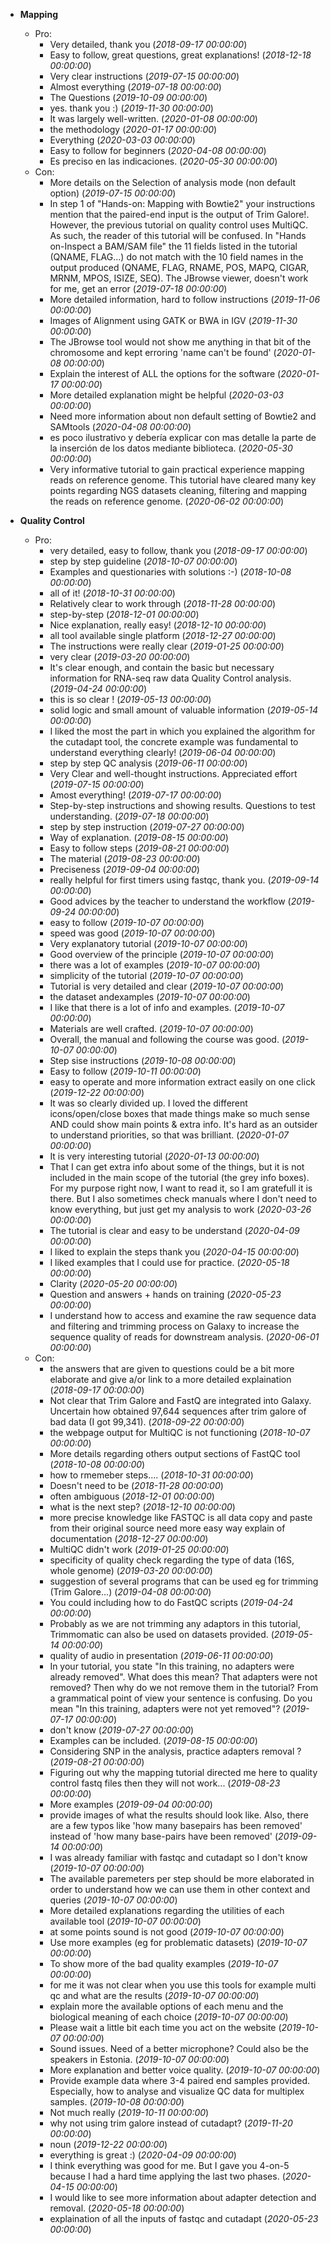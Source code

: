 - **Mapping**
  - Pro:
    - Very detailed, thank you (*2018-09-17 00:00:00*)
    - Easy to follow, great questions, great explanations! (*2018-12-18 00:00:00*)
    - Very clear instructions  (*2019-07-15 00:00:00*)
    - Almost everything (*2019-07-18 00:00:00*)
    - The Questions (*2019-10-09 00:00:00*)
    - yes. thank you :) (*2019-11-30 00:00:00*)
    - It was largely well-written. (*2020-01-08 00:00:00*)
    - the methodology (*2020-01-17 00:00:00*)
    - Everything (*2020-03-03 00:00:00*)
    - Easy to follow for beginners (*2020-04-08 00:00:00*)
    - Es  preciso en las indicaciones.  (*2020-05-30 00:00:00*)
  - Con:
    - More details on the Selection of analysis mode (non default option) (*2019-07-15 00:00:00*)
    - In step 1 of "Hands-on: Mapping with Bowtie2" your instructions mention that the paired-end input is the output of Trim Galore!. However, the previous tutorial on quality control uses MultiQC. As such, the reader of this tutorial will be confused.  In "Hands on-Inspect a BAM/SAM file" the 11 fields listed in the tutorial (QNAME, FLAG...) do not match with the 10 field names in the output produced (QNAME, FLAG, RNAME, POS, MAPQ, CIGAR, MRNM, MPOS, ISIZE, SEQ). The JBrowse viewer, doesn't work for me, get an error (*2019-07-18 00:00:00*)
    - More detailed information, hard to follow instructions (*2019-11-06 00:00:00*)
    - Images of Alignment using GATK or BWA in IGV (*2019-11-30 00:00:00*)
    - The JBrowse tool would not show me anything in that bit of the chromosome and kept erroring 'name can't be found' (*2020-01-08 00:00:00*)
    - Explain the interest of ALL the options for the software  (*2020-01-17 00:00:00*)
    - More detailed explanation might be helpful (*2020-03-03 00:00:00*)
    - Need more information about non default setting of Bowtie2 and SAMtools (*2020-04-08 00:00:00*)
    - es poco ilustrativo y debería explicar con mas detalle la parte de la inserción de los datos mediante biblioteca. (*2020-05-30 00:00:00*)
    - Very informative tutorial to gain practical experience mapping reads on reference genome. This tutorial have cleared many key points regarding NGS datasets cleaning, filtering and mapping the reads on reference genome.  (*2020-06-02 00:00:00*)

- **Quality Control**
  - Pro:
    - very detailed, easy to follow, thank you (*2018-09-17 00:00:00*)
    - step by step guideline (*2018-10-07 00:00:00*)
    - Examples and questionaries with solutions :-) (*2018-10-08 00:00:00*)
    - all of it! (*2018-10-31 00:00:00*)
    - Relatively clear to work through (*2018-11-28 00:00:00*)
    - step-by-step (*2018-12-01 00:00:00*)
    - Nice explanation, really easy! (*2018-12-10 00:00:00*)
    - all tool available single platform   (*2018-12-27 00:00:00*)
    - The instructions were really clear (*2019-01-25 00:00:00*)
    - very clear (*2019-03-20 00:00:00*)
    - It's clear enough, and contain the basic but necessary information for RNA-seq raw data Quality Control analysis. (*2019-04-24 00:00:00*)
    - this is so clear !  (*2019-05-13 00:00:00*)
    - solid logic and small amount of valuable information (*2019-05-14 00:00:00*)
    - I liked the most the part in which you explained the algorithm for the cutadapt tool, the concrete example was fundamental to understand everything clearly! (*2019-06-04 00:00:00*)
    - step by step QC analysis (*2019-06-11 00:00:00*)
    - Very Clear and well-thought instructions. Appreciated effort  (*2019-07-15 00:00:00*)
    - Amost everything! (*2019-07-17 00:00:00*)
    - Step-by-step instructions and showing results. Questions to test understanding. (*2019-07-18 00:00:00*)
    - step by step instruction (*2019-07-27 00:00:00*)
    - Way of explanation. (*2019-08-15 00:00:00*)
    - Easy to follow steps (*2019-08-21 00:00:00*)
    - The material (*2019-08-23 00:00:00*)
    - Preciseness (*2019-09-04 00:00:00*)
    - really helpful for first timers using fastqc, thank you. (*2019-09-14 00:00:00*)
    - Good advices by the teacher to understand the workflow (*2019-09-24 00:00:00*)
    - easy to follow (*2019-10-07 00:00:00*)
    - speed was good (*2019-10-07 00:00:00*)
    - Very explanatory tutorial (*2019-10-07 00:00:00*)
    - Good overview of the principle (*2019-10-07 00:00:00*)
    - there was a lot of examples  (*2019-10-07 00:00:00*)
    - simplicity of the tutorial (*2019-10-07 00:00:00*)
    - Tutorial is very detailed and clear (*2019-10-07 00:00:00*)
    - the dataset andexamples (*2019-10-07 00:00:00*)
    - I like that there is a lot of info and examples.  (*2019-10-07 00:00:00*)
    - Materials are well crafted. (*2019-10-07 00:00:00*)
    - Overall, the manual and following the course was good. (*2019-10-07 00:00:00*)
    - Step sise instructions  (*2019-10-08 00:00:00*)
    - Easy to follow (*2019-10-11 00:00:00*)
    - easy to operate and more information extract easily on one click (*2019-12-22 00:00:00*)
    - It was so clearly divided up. I loved the different icons/open/close boxes that made things make so much sense AND could show main points & extra info. It's hard as an outsider to understand priorities, so that was brilliant. (*2020-01-07 00:00:00*)
    - It is very interesting tutorial (*2020-01-13 00:00:00*)
    - That I can get extra info about some of the things, but it is not included in the main scope of the tutorial (the grey info boxes). For my purpose right now, I want to read it, so I am gratefull it is there. But I also sometimes check manuals where I don't need to know everything, but just get my analysis to work (*2020-03-26 00:00:00*)
    - The tutorial is clear and easy to be understand (*2020-04-09 00:00:00*)
    - I liked to explain the steps thank you (*2020-04-15 00:00:00*)
    - I liked examples that I could use for practice. (*2020-05-18 00:00:00*)
    - Clarity  (*2020-05-20 00:00:00*)
    - Question and answers + hands on training (*2020-05-23 00:00:00*)
    - I understand how to access and examine the raw sequence data and filtering and trimming process on Galaxy to increase the sequence quality of reads for downstream analysis.  (*2020-06-01 00:00:00*)
  - Con:
    - the answers that are given to questions could be a bit more elaborate and give a/or link to a more detailed explaination (*2018-09-17 00:00:00*)
    - Not clear that Trim Galore and FastQ are integrated into Galaxy. Uncertain how obtained 97,644 sequences after trim galore of bad data (I got 99,341). (*2018-09-22 00:00:00*)
    - the webpage output for MultiQC is not functioning (*2018-10-07 00:00:00*)
    - More details regarding others output sections of FastQC tool (*2018-10-08 00:00:00*)
    - how to rmemeber steps.... (*2018-10-31 00:00:00*)
    - Doesn't need to be (*2018-11-28 00:00:00*)
    - often ambiguous (*2018-12-01 00:00:00*)
    - what is the next step? (*2018-12-10 00:00:00*)
    - more precise knowledge like FASTQC is all data copy and paste from their original source need more easy way explain of documentation    (*2018-12-27 00:00:00*)
    - MultiQC didn't work (*2019-01-25 00:00:00*)
    - specificity of quality check regarding the type of data (16S, whole genome) (*2019-03-20 00:00:00*)
    - suggestion of several programs that can be used eg for trimming (Trim Galore...) (*2019-04-08 00:00:00*)
    - You could including how to do FastQC scripts (*2019-04-24 00:00:00*)
    - Probably as we are not trimming any adaptors in this tutorial, Trimmomatic can also be used on datasets provided. (*2019-05-14 00:00:00*)
    - quality of audio in presentation (*2019-06-11 00:00:00*)
    - In your tutorial, you state "In this training, no adapters were already removed". What does this mean? That adapters were not removed? Then why do we not remove them in the tutorial? From a grammatical point of view your sentence is confusing. Do you mean "In this training, adapters were not yet removed"? (*2019-07-17 00:00:00*)
    - don't know (*2019-07-27 00:00:00*)
    - Examples can be included.  (*2019-08-15 00:00:00*)
    - Considering SNP in the analysis, practice adapters removal ?  (*2019-08-21 00:00:00*)
    - Figuring out why the mapping tutorial directed me here to quality control fastq files then they will not work... (*2019-08-23 00:00:00*)
    - More examples (*2019-09-04 00:00:00*)
    - provide images of what the results should look like. Also, there are a few typos like 'how many basepairs has been removed' instead of 'how many base-pairs have been removed' (*2019-09-14 00:00:00*)
    - I was already familiar with fastqc and cutadapt so I don't know (*2019-10-07 00:00:00*)
    - The available paremeters per step should be more elaborated in order to understand how we can use them in other context and queries (*2019-10-07 00:00:00*)
    - More detailed explanations regarding the utilities of each available tool (*2019-10-07 00:00:00*)
    - at some points sound is not good (*2019-10-07 00:00:00*)
    - Use more examples (eg for problematic datasets) (*2019-10-07 00:00:00*)
    - To show more of the bad quality examples (*2019-10-07 00:00:00*)
    - for me it was not clear when you use this tools for example multi qc and what are the results (*2019-10-07 00:00:00*)
    - explain more the available options of each menu and the biological meaning of each choice (*2019-10-07 00:00:00*)
    - Please wait a little bit each time you act on the website (*2019-10-07 00:00:00*)
    - Sound issues. Need of a better microphone? Could also be the speakers in Estonia. (*2019-10-07 00:00:00*)
    - More explanation and better voice quality. (*2019-10-07 00:00:00*)
    - Provide example data where 3-4 paired end samples provided. Especially, how to analyse and visualize QC data for multiplex samples.  (*2019-10-08 00:00:00*)
    -  Not much really (*2019-10-11 00:00:00*)
    - why not using trim galore instead of cutadapt? (*2019-11-20 00:00:00*)
    - noun (*2019-12-22 00:00:00*)
    - everything is great :) (*2020-04-09 00:00:00*)
    - I think everything was good for me. But I gave you 4-on-5 because I had a hard time applying the last two phases. (*2020-04-15 00:00:00*)
    - I would like to see more information about adapter detection and removal. (*2020-05-18 00:00:00*)
    - explaination of all the inputs of fastqc and cutadapt (*2020-05-23 00:00:00*)

